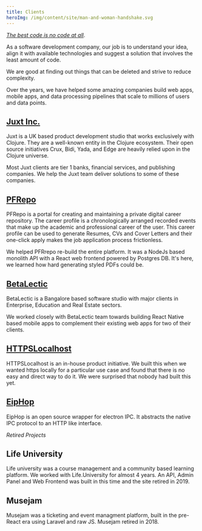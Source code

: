 ```yaml
---
title: Clients
heroImg: /img/content/site/man-and-woman-handshake.svg 
---
```


[*The best code is no code at all*](https://blog.codinghorror.com/the-best-code-is-no-code-at-all/).

As a software development company, our job is to understand your idea, align it with available technologies and suggest a solution that involves the least amount of code.

We are good at finding out things that can be deleted and strive to reduce complexity.

Over the years, we have helped some amazing companies build web apps, mobile apps, and data processing pipelines that scale to millions of users and data points.

## [Juxt Inc.](https://juxt.pro)

Juxt is a UK based product development studio that works exclusively with Clojure. They are a well-known entity in the Clojure ecosystem. Their open source initiatives Crux, Bidi, Yada, and Edge are heavily relied upon in the Clojure universe.

Most Juxt clients are tier 1 banks, financial services, and publishing companies. We help the Juxt team deliver solutions to some of these companies.

## [PFRepo](https://pfrepo.me)

PFRepo is a portal for creating and maintaining a private digital career repository. The career profile is a chronologically arranged recorded events that make up the academic and professional career of the user. This career profile can be used to generate Resumes, CVs and Cover Letters and their one-click apply makes the job application process frictionless.

We helped PFRrepo re-build the entire platform. It was a NodeJs based monolith API with a React web frontend powered by Postgres DB. It's here, we learned how hard generating styled PDFs could be.

## [BetaLectic](https://betalectic.com)

BetaLectic is a Bangalore based software studio with major clients in Enterprise, Education and Real Estate sectors.

We worked closely with BetaLectic team towards building React Native based mobile apps to complement their existing web apps for two of their clients.

## [HTTPSLocalhost](https://httpslocalhost.now.sh)

HTTPSLocalhost is an in-house product initiative. We built this when we wanted https locally for a particular use case and found that there is no easy and direct way to do it. We were surprised that nobody had built this yet.


## [EipHop](https://eiphop.js.org)

EipHop is an open source wrapper for electron IPC. It abstracts the native IPC protocol to an HTTP like interface.


*Retired Projects*
## Life University

Life university was a course management and a community based learning platform. We worked with Life.University for almost 4 years. An API, Admin Panel and Web Frontend was built in this time and the site retired in 2019.

## Musejam
Musejam was a ticketing and event managment platform, built in the pre-React era using Laravel and raw JS. Musejam retired in 2018.